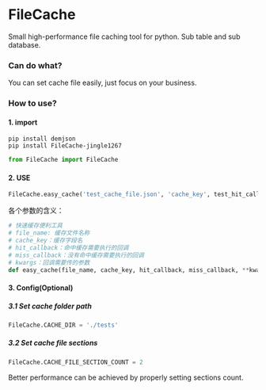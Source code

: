 # FileCache

Small high-performance file caching tool for python. Sub table and sub database.

### Can do what?

You can set cache file easily, just focus on your business.

### How to use?

#### 1. import
```
pip install demjson
pip install FileCache-jingle1267
```

```python
from FileCache import FileCache
```

#### 2. USE

```python
FileCache.easy_cache('test_cache_file.json', 'cache_key', test_hit_callback, test_miss_callback, a=1, b='c')
```

各个参数的含义：

```python
# 快速缓存便利工具
# file_name: 缓存文件名称
# cache_key：缓存字段名
# hit_callback：命中缓存需要执行的回调
# miss_callback：没有命中缓存需要执行的回调
# kwargs：回调需要传的参数
def easy_cache(file_name, cache_key, hit_callback, miss_callback, **kwargs)
```


#### 3. Config(Optional)

##### 3.1 Set cache folder path

```python
FileCache.CACHE_DIR = './tests'
```

##### 3.2 Set cache file sections

```python
FileCache.CACHE_FILE_SECTION_COUNT = 2
```

Better performance can be achieved by properly setting sections count.
